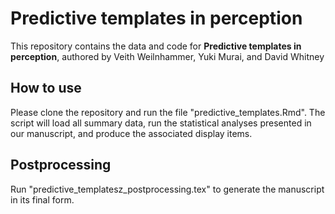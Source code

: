 # Predictive templates in perception

This repository contains the data and code for **Predictive templates in perception**, authored by Veith Weilnhammer, Yuki Murai, and David Whitney

## How to use
Please clone the repository and run the file "predictive_templates.Rmd". The script will load all summary data, run the statistical analyses presented in our manuscript, and produce the associated display items. 

## Postprocessing
Run "predictive_templatesz_postprocessing.tex" to generate the manuscript in its final form.
